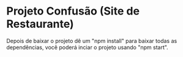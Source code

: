 # Projeto Confusão (Site de Restaurante)

Depois de baixar o projeto dê um "npm install" para baixar todas as dependências, você poderá inciar o projeto usando "npm start".
